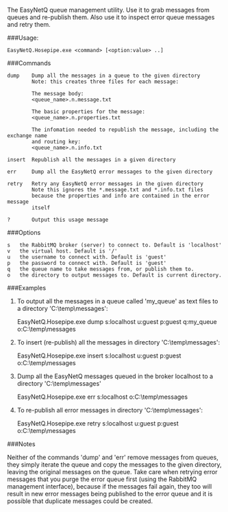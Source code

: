 The EasyNetQ queue management utility. Use it to grab messages from queues and re-publish them. Also use it to inspect error queue messages and retry them.

###Usage:

    EasyNetQ.Hosepipe.exe <command> [<option:value> ..]

###Commands

	dump	Dump all the messages in a queue to the given directory
			Note: this creates three files for each message:

			The message body:
			<queue_name>.n.message.txt

			The basic properties for the message:
			<queue_name>.n.properties.txt

			The infomation needed to republish the message, including the exchange name
			and routing key:
			<queue_name>.n.info.txt

	insert	Republish all the messages in a given directory

	err		Dump all the EasyNetQ error messages to the given directory

	retry	Retry any EasyNetQ error messages in the given directory
			Note this ignores the *.message.txt and *.info.txt files
			because the properties and info are contained in the error message
			itself

	?		Output this usage message

###Options

	s	the RabbitMQ broker (server) to connect to. Default is 'localhost'
	v	the virtual host. Default is '/'
	u	the username to connect with. Default is 'guest'
	p	the password to connect with. Default is 'guest'
	q	the queue name to take messages from, or publish them to.
	o	the directory to output messages to. Default is current directory.

###Examples
	
1. To output all the messages in a queue called 'my_queue' as text files 
   to a directory 'C:\temp\messages':

	EasyNetQ.Hosepipe.exe dump s:localhost u:guest p:guest q:my_queue o:C:\temp\messages

2. To insert (re-publish) all the messages in directory 'C:\temp\messages':

	EasyNetQ.Hosepipe.exe insert s:localhost u:guest p:guest o:C:\temp\messages

3. Dump all the EasyNetQ messages queued in the broker localhost to a directory
   'C:\temp\messages'

	EasyNetQ.Hosepipe.exe err s:localhost o:C:\temp\messages

4. To re-publish all error messages in directory 'C:\temp\messages':

	EasyNetQ.Hosepipe.exe retry s:localhost u:guest p:guest o:C:\temp\messages

###Notes

Neither of the commands 'dump' and 'err' remove messages from queues, they simply
iterate the queue and copy the messages to the given directory, leaving the original 
messages on the queue. Take care when retrying error messages that you purge the error 
queue first (using the RabbitMQ management interface), because if the messages fail 
again, they too will result in new error messages being published to the error queue 
and it is possible that	duplicate messages could be created.
